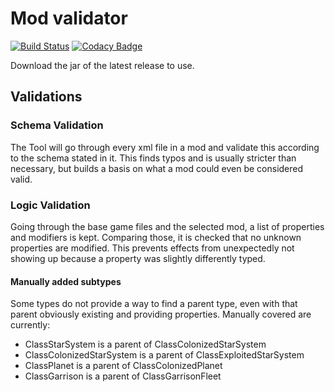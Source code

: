# Mod validator

[![Build Status](https://travis-ci.org/Idrinth-s-Endless-Space-2-Mods/modvalidator.svg?branch=master)](https://travis-ci.org/Idrinth-s-Endless-Space-2-Mods/modvalidator)
[![Codacy Badge](https://app.codacy.com/project/badge/Grade/ccee5c155dcb4c41af5a7444e5d378bf)](https://www.codacy.com/gh/Idrinth-s-Endless-Space-2-Mods/modvalidator?utm_source=github.com&amp;utm_medium=referral&amp;utm_content=Idrinth-s-Endless-Space-2-Mods/modvalidator&amp;utm_campaign=Badge_Grade)

Download the jar of the latest release to use.

## Validations

### Schema Validation

The Tool will go through every xml file in a mod and validate this according to the schema stated in it. This finds typos and is usually stricter than necessary, but builds a basis on what a mod could even be considered valid.

### Logic Validation

Going through the base game files and the selected mod, a list of properties and modifiers is kept. Comparing those, it is checked that no unknown properties are modified. This prevents effects from unexpectedly not showing up because a property was slightly differently typed.

#### Manually added subtypes

Some types do not provide a way to find a parent type, even with that parent obviously existing and providing properties. Manually covered are currently:

-   ClassStarSystem is a parent of ClassColonizedStarSystem
-   ClassColonizedStarSystem is a parent of ClassExploitedStarSystem
-   ClassPlanet is a parent of ClassColonizedPlanet
-   ClassGarrison is a parent of ClassGarrisonFleet